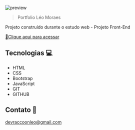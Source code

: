 ![preview](\.github\screenshot.png)

>Portfolio Léo Moraes

Projeto construído durante o estudo web - Projeto Front-End

[🔗Clique aqui para acessar](https://developerleomoraes.github.io/portfolio_leoMoraes/html/)

## Tecnologias 💻

- HTML
- CSS
- Bootstrap
- JavaScript
- GIT
- GITHUB


## Contato 📧

devraccoonleo@gmail.com